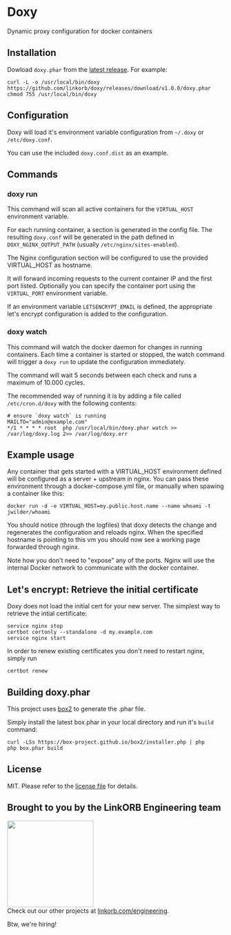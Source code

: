 Doxy
=======================================================

Dynamic proxy configuration for docker containers

## Installation

Dowload `doxy.phar` from the [latest release](https://github.com/linkorb/doxy/releases/latest). For example:

    curl -L -o /usr/local/bin/doxy https://github.com/linkorb/doxy/releases/download/v1.0.0/doxy.phar
    chmod 755 /usr/local/bin/doxy
    
## Configuration

Doxy will load it's environment variable configuration from `~/.doxy` or `/etc/doxy.conf`.

You can use the included `doxy.conf.dist` as an example.

## Commands

### doxy run

This command will scan all active containers for the `VIRTUAL_HOST` environment variable.

For each running container, a section is generated in the config file.
The resulting `doxy.conf` will be generated in the path defined in `DOXY_NGINX_OUTPUT_PATH` (usually `/etc/nginx/sites-enabled`).

The Nginx configuration section will be configured to use the provided VIRTUAL_HOST as hostname.

It will forward incoming requests to the current container IP and the first port listed. Optionally you can specify
the container port using the `VIRTUAL_PORT` environment variable.

If an environment variable `LETSENCRYPT_EMAIL` is defined, the appropriate let's encrypt configuration is added to the configuration.

### doxy watch

This command will watch the docker daemon for changes in running containers.
Each time a container is started or stopped, the watch command will trigger a `doxy run` to update the configuration immediately.

The command will wait 5 seconds between each check and runs a maximum of 10.000 cycles.

The recommended way of running it is by adding a file called `/etc/cron.d/doxy` with the following contents:

    # ensure `doxy watch` is running
    MAILTO="admin@example.com"
    */1 * * * * root  php /usr/local/bin/doxy.phar watch >> /var/log/doxy.log 2>> /var/log/doxy.err
    
## Example usage

Any container that gets started with a VIRTUAL_HOST environment defined will be configured as a server + upstream in nginx.
You can pass these environment through a docker-compose.yml file, or manually when spawing a container like this:

    docker run -d -e VIRTUAL_HOST=my.public.host.name --name whoami -t jwilder/whoami

You should notice (through the logfiles) that doxy detects the change and regenerates the configuration and reloads nginx. 
When the specified hostname is pointing to this vm you should now see a working page forwarded through nginx.

Note how you don't need to "expose" any of the ports. Nginx will use the internal Docker network to communicate with the docker container.

## Let's encrypt: Retrieve the initial certificate

Doxy does not load the initial cert for your new server. The simplest way to retrieve the intial certificate:

    service nginx stop
    certbot certonly --standalone -d my.example.com
    service nginx start

In order to renew existing certificates you don't need to restart nginx, simply run

    certbot renew

## Building doxy.phar

This project uses [box2](https://box-project.github.io/box2/s) to generate the .phar file.

Simply install the latest box.phar in your local directory and run it's `build` command:

    curl -LSs https://box-project.github.io/box2/installer.php | php
    php box.phar build

## License

MIT. Please refer to the [license file](LICENSE) for details.

## Brought to you by the LinkORB Engineering team

<img src="http://www.linkorb.com/d/meta/tier1/images/linkorbengineering-logo.png" width="200px" /><br />
Check out our other projects at [linkorb.com/engineering](http://www.linkorb.com/engineering).

Btw, we're hiring!

